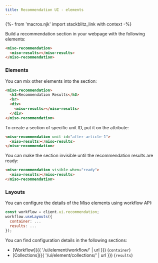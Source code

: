 ```yaml
---
title: Recommendation UI - elements
---
```


{%- from 'macros.njk' import stackblitz_link with context -%}

Build a recommendation section in your webpage with the following elements:

```html
<miso-recommendation>
  <miso-results></miso-results>
</miso-recommendation>
```

### Elements

You can mix other elements into the section:

```html
<miso-recommendation>
  <h3>Recommendation Results</h3>
  <hr>
  <div>
    <miso-results></miso-results>
  </div>
</miso-recommendation>
```

To create a section of specific unit ID, put it on the attribute:

```html
<miso-recommendation unit-id="after-article-1">
  <miso-results></miso-results>
</miso-recommendation>
```

You can make the section invisible until the recommendation results are ready:

```html
<miso-recommendation visible-when="ready">
  <miso-results></miso-results>
</miso-recommendation>
```

### Layouts

You can configure the details of the Miso elements using workflow API:

```js
const workflow = client.ui.recommendation;
workflow.useLayouts({
  container: ...
  results: ...
});
```

You can find configuration details in the following sections:

* [Workflow]({{ '/ui/element/workflow/' | url }}) (`container`)
* [Collections]({{ '/ui/element/collections/' | url }}) (`results`)
